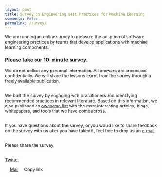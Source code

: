 ```yaml
---
layout: post
title: Survey on Engineering Best Practices for Machine Learning
comments: False
permalink: /survey/
---
```



We are running an online survey to measure the adoption of software engineering practices by teams that develop applications with machine learning components.

<h3> Please <a class="blue" href="https://leidenuniv.eu.qualtrics.com/jfe/form/SV_4ShLfuUn3bh7Qm9">take our 10-minute survey</a>. </h3>

We do not collect any personal information. All answers are processed confidentially.
We will share the lessons learnt from the survey through a freely available publication.
<br><br>

We built the survey by engaging with practitioners and identifying recommended practices in relevant literature.
Based on this information, we also published an <a href="https://github.com/SE-ML/awesome-seml/blob/master/readme.md" target="_blank" class="blue">awesome list</a> with the most interesting articles, blogs, whitepapers, and tools that we have come across.
<br><br>

If you have questions about the survey, or you would like to share feedback on the survey with us after you have taken it, feel free to drop us an <a href="mailto:j.m.w.visser@liacs.leidenuniv.nl" class="blue">e-mail</a>.
<br><br>

Please share the survey:
<br><br>

<a href="https://twitter.com/intent/tweet?text=This survey on software engineering practices for machine learning applications takes about 7 minutes. Please take the survey and retweet!&url=https://leidenuniv.eu.qualtrics.com/jfe/form/SV_4ShLfuUn3bh7Qm9&hashtags=se4ml"  target="_blank" class="twitter-share-button blue"><i class="fab fa-twitter"></i>  Twitter</a>
<script async src="https://platform.twitter.com/widgets.js" charset="utf-8"></script>
&nbsp; &nbsp; <a href="mailto:?subject=Software Engineering for Machine Learning - a quick survey&body=This survey on software engineering practices for machine learning applications takes about 7 minutes. Please take the survey and share the link! %0D%0A%0D%0Ahttps://leidenuniv.eu.qualtrics.com/jfe/form/SV_4ShLfuUn3bh7Qm9"><i class="fas fa-envelope"></i>  Mail</a>
&nbsp; &nbsp; <a id="demo" onclick="copyToClipboard(document.getElementById('demo').innerHTML)"><i class="fas fa-copy"></i>  Copy link</a>

<script>
  function copyToClipboard(text) {
    window.prompt("Copy to clipboard: Ctrl+C", "https://leidenuniv.eu.qualtrics.com/jfe/form/SV_cJhJOkx3CIm8sEB");
  }
</script>